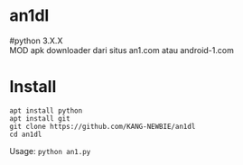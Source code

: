 # an1dl
#python 3.X.X<br>
MOD apk downloader dari situs an1.com atau android-1.com

# Install
```
apt install python
apt install git
git clone https://github.com/KANG-NEWBIE/an1dl
cd an1dl
```
Usage: ```python an1.py```
